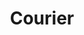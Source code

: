 ---
git: https://github.com/trycourier
linkedin: https://linkedin.com/company/trycourier
logohandle: courier
sort: courier
title: Courier
twitter: https://x.com/trycourier
website: https://www.courier.com/
youtube: https://youtube.com/channel/UCuONBIOzl-hypZ5qqWKDeeg
---